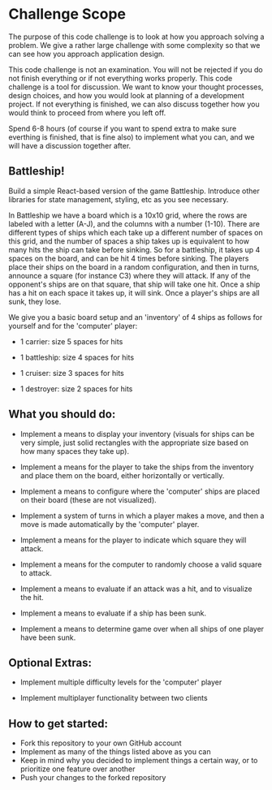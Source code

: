 # Challenge Scope
The purpose of this code challenge is to look at how you approach solving a problem. We give a rather large challenge with some complexity so that we can see how you approach application design.

This code challenge is not an examination. You will not be rejected if you do not finish everything or if not everything works properly. This code challenge is a tool for discussion. We want to know your
thought processes, design choices, and how you would look at planning of a development project. If not everything is finished, we can also discuss together how you would think to proceed from where you left off. 

Spend 6-8 hours (of course if you want to spend extra to make sure everthing is finished, that is fine also) to implement what you can, and we will have a discussion together after.

## Battleship!
Build a simple React-based version of the game Battleship. Introduce other libraries for state management, styling, etc as you see necessary.

In Battleship we have a board which is a 10x10 grid, where the rows are labeled with a letter (A-J), and the columns with a number (1-10). There are different types of ships which each take up a different number of spaces on this grid, and the number of spaces a ship takes up is equivalent to how many hits the ship can take before sinking. So for a battleship, it takes up 4 spaces on the board, and can be hit 4 times before sinking. The players place their ships on the board in a random configuration, and then in turns, announce a square (for instance C3) where they will attack. If any of the opponent's ships are on that square, that ship will take one hit. Once a ship has a hit on each space it takes up, it will sink. Once a player's ships are all sunk, they lose. 

We give you a basic board setup and an 'inventory' of 4 ships as follows for yourself and for the 'computer' player:

* 1 carrier: size 5 spaces for hits 

* 1 battleship: size 4 spaces for hits 

* 1 cruiser: size 3 spaces for hits 

* 1 destroyer: size 2 spaces for hits 

## What you should do: 

* Implement a means to display your inventory (visuals for ships can be very simple, just solid rectangles with the appropriate size based on how many spaces they take up). 

* Implement a means for the player to take the ships from the inventory and place them on the board, either horizontally or vertically. 

* Implement a means to configure where the 'computer' ships are placed on their board (these are not visualized). 

* Implement a system of turns in which a player makes a move, and then a move is made automatically by the 'computer' player. 

* Implement a means for the player to indicate which square they will attack. 

* Implement a means for the computer to randomly choose a valid square to attack. 

* Implement a means to evaluate if an attack was a hit, and to visualize the hit. 

* Implement a means to evaluate if a ship has been sunk. 

* Implement a means to determine game over when all ships of one player have been sunk. 

## Optional Extras: 

* Implement multiple difficulty levels for the 'computer' player 

* Implement multiplayer functionality between two clients 

## How to get started:

* Fork this repository to your own GitHub account
* Implement as many of the things listed above as you can
* Keep in mind why you decided to implement things a certain way, or to prioritize one feature over another
* Push your changes to the forked repository
